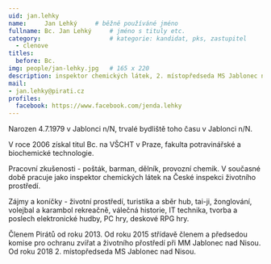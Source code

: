 ```yaml
---
uid: jan.lehky
name:     Jan Lehký   	# běžně používáné jméno
fullname: Bc. Jan Lehký   	# jméno s tituly etc.
category:                 	# kategorie: kandidat, pks, zastupitel
  - clenove
titles:
  before: Bc.  
img: people/jan-lehky.jpg   # 165 x 220
description: inspektor chemických látek, 2. místopředseda MS Jablonec nad Nisou            	# kratký popis, max 160 znaků
mail:
- jan.lehky@pirati.cz
profiles:
  facebook: https://www.facebook.com/jenda.lehky
---
```


Narozen 4.7.1979 v Jablonci n/N, trvalé bydliště toho času v Jablonci n/N.

V roce 2006 získal titul Bc. na VŠCHT v Praze, fakulta potravinářské a biochemické technologie.

Pracovní zkušenosti - pošták, barman, dělník, provozní chemik. V současné době pracuje jako inspektor chemických látek na České inspekci životního prostředí.

Zájmy a koníčky - životní prostředí, turistika a sběr hub, tai-ji, žonglování, volejbal a karambol rekreačně, válečná historie, IT technika, tvorba a poslech elektronické hudby, PC hry, deskové RPG hry.

Členem Pirátů od roku 2013. Od roku 2015 střídavě členem a předsedou komise pro ochranu zvířat a životního přostředí při MM Jablonec nad Nisou. Od roku 2018 2. místopředseda MS Jablonec nad Nisou.